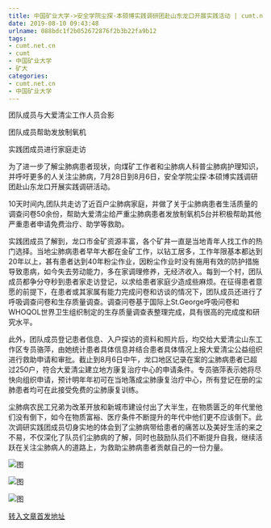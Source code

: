 ```yaml
---
title: 中国矿业大学->安全学院尘探·本硕博实践调研团赴山东龙口开展实践活动 | cumt.net.cn
date: 2019-08-10 09:43:48
urlname: 088bdc1f2b052672876f2b3b22fa9b12
tags: 
- cumt.net.cn
- cumt
- 中国矿业大学
- 矿大
categories:
- cumt.net.cn
- 中国矿业大学
---
```



团队成员与大爱清尘工作人员合影

团队成员帮助发放制氧机

实践团成员进行家庭走访

为了进一步了解尘肺病患者现状，向煤矿工作者和尘肺病人科普尘肺病护理知识，并呼吁更多的人关注尘肺病，7月28日到8月6日，安全学院尘探·本硕博实践调研团赴山东龙口开展实践调研活动。

10天时间内,团队共走访了近百户尘肺病家庭，并做了关于尘肺病患者生活质量的调查问卷50余份，帮助大爱清尘给严重尘肺病患者发放制氧机5台并积极帮助其他严重患者申请免费治疗、助学等救助。

实践团成员了解到，龙口市金矿资源丰富，各个矿井一直是当地青年人找工作的热门选择。当地尘肺病患者早年大都在金矿工作，以钻工居多，工作年限基本都达到20年以上，甚有患者达到40年粉尘作业，因粉尘作业时没有施用有效的防护措施导致患病，如今失去劳动能力，多在家调理修养，无经济收入。每到一个村，团队成员都争分夺秒到患者家走访登记，以求给患者家庭少造成些麻烦。在征得患者意愿的前提下，在患者或其家属有能力完成问卷和访谈的情况下，团队成员还进行了呼吸调查问卷和生存质量调查。调查问卷基于国际上St.George呼吸问卷和WHOQOL世界卫生组织制定的生存质量调查表整理完成，具有很高的完成度和研究水平。

此外，团队成员登记患者信息、入户探访的资料和照片后，均交给大爱清尘山东工作区专员骆萍，由她统计患者具体信息并结合患者具体情况上报大爱清尘公益组织进行救助申请和审批。截止到8月6日中午，龙口地区记录在案的尘肺病患者已超过250户，符合大爱清尘建立地方康复治疗中心的申请条件。专员骆萍表示她将尽快向组织申请，预计明年年初可在当地落成尘肺康复治疗中心，所有登记在册的尘肺患者均可在此接受免费的尘肺康复训练。

尘肺病农民工兄弟为改革开放和新城市建设付出了大半生，在物质匮乏的年代里他们没有倒下，如今在物质富裕、医疗条件不断提升的年代中他们更不应该倒下。此次调研实践团成员切身实地的体会到了尘肺病带给患者的痛苦以及美好生活的来之不易，不仅深化了队员们尘肺病的了解，同时也鼓励队员们不断提升自我，继续活跃在关注尘肺病人的道路上，为救助尘肺病患者贡献自己的一份力量。



![图](http://xwzx.cumt.edu.cn/_upload/article/images/54/6e/2ed5e33f49fa9a8b98747d017a80/0b00ae07-5cc1-4c3a-afe3-a4fc51eb6a0e.jpg)

![图](http://xwzx.cumt.edu.cn/_upload/article/images/54/6e/2ed5e33f49fa9a8b98747d017a80/f4f8c3dc-0cc6-4afc-899a-a212fb6036cc.jpg)

![图](http://xwzx.cumt.edu.cn/_upload/article/images/54/6e/2ed5e33f49fa9a8b98747d017a80/40df02cf-ebef-4eb3-b96d-39aa2899d8d2.jpg)

[转入文章首发地址](http://xwzx.cumt.edu.cn/2b/f6/c523a535542/page.htm)